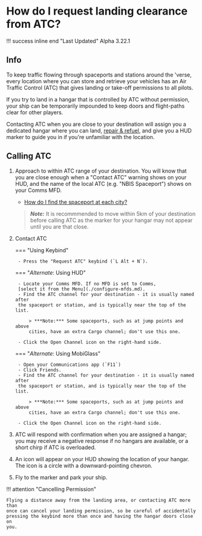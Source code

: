 # How do I request landing clearance from ATC?

!!! success inline end "Last Updated"
    Alpha 3.22.1

## Info

To keep traffic flowing through spaceports and stations around the 'verse,
every location where you can store and retrieve your vehicles has an Air
Traffic Control (ATC) that gives landing or take-off permissions to all
pilots.

If you try to land in a hangar that is controlled by ATC without permission,
your ship can be temporarily impounded to keep doors and flight-paths clear for
other players.

Contacting ATC when you are close to your destination will assign you a
dedicated hangar where you can land, [repair & refuel](./refuel-repair.md), and
give you a HUD  marker to guide you in if you're unfamiliar with the location.

## Calling ATC

1. Approach to within ATC range of your destination. You will know that you are
close enough when a "Contact ATC" warning shows on your HUD, and the name of
the local ATC (e.g. "NBIS Spaceport") shows on your Comms MFD.

    - [How do I find the spaceport at each city?](../navigation/find-spaceport.md)

    > ***Note:*** It is recommmended to move within 5km of your destination
    before calling ATC as the marker for your hangar may not appear until you
    are that close.

1. Contact ATC

    === "Using Keybind"

        - Press the "Request ATC" keybind (`L Alt + N`).

    === "*Alternate*: Using HUD"

        - Locate your Comms MFD. If no MFD is set to Comms,
        [select it from the Menu](./configure-mfds.md).
        - Find the ATC channel for your destination - it is usually named after
        the spaceport or station, and is typically near the top of the list.

            > ***Note:*** Some spaceports, such as at jump points and above
            cities, have an extra Cargo channel; don't use this one.
        
        - Click the Open Channel icon on the right-hand side.

    === "*Alternate*: Using MobiGlass"

        - Open your Communications app (`F11`)
        - Click Friends.
        - Find the ATC channel for your destination - it is usually named after
        the spaceport or station, and is typically near the top of the list.

            > ***Note:*** Some spaceports, such as at jump points and above
            cities, have an extra Cargo channel; don't use this one.

        - Click the Open Channel icon on the right-hand side.

1. ATC will respond with confirmation when you are assigned a hangar; you may
receive a negative response if no hangars are available, or a short chirp if
ATC is overloaded.

1. An icon will appear on your HUD showing the location of your hangar. The
icon is a circle with a downward-pointing chevron.

1. Fly to the marker and park your ship.

!!! attention "Cancelling Permission"

    Flying a distance away from the landing area, or contacting ATC more than
    once can cancel your landing permission, so be careful of accidentally
    pressing the keybind more than once and having the hangar doors close on
    you.
